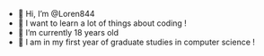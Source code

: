 - 👋 Hi, I’m @Loren844
- 👀 I want to learn a lot of things about coding !
- 🌱 I’m currently 18 years old
- 🏫 I am in my first year of graduate studies in computer science !
<!---
Loren844/Loren844 is a ✨ special ✨ repository because its `README.md` (this file) appears on your GitHub profile.
You can click the Preview link to take a look at your changes.
--->
